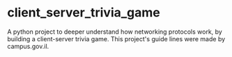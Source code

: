 # client_server_trivia_game
A python project to deeper understand how networking protocols work, by building a client-server trivia game.
This project's guide lines were made by campus.gov.il.
